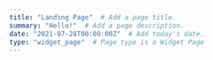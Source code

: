 ```yaml
---
title: "Landing Page"  # Add a page title.
summary: "Hello!"  # Add a page description.
date: "2021-07-28T00:00:00Z"  # Add today's date.
type: "widget_page"  # Page type is a Widget Page
---
```

